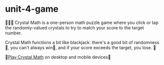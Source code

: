 # unit-4-game
:gem::gem::gem:
Crystal Math is a one-person math puzzle game where you click or tap the randomly-valued crystals to try to match your score to the target number.

Crystal Math functions a bit like blackjack: there's a good bit of randomness :game_die:, you can't always win:dizzy:, and if your score exceeds the target, you lose. :anger:

:gem:[Play Crystal Math](https://krisjecen.github.io/unit-4-game/) on desktop and mobile devices:gem: